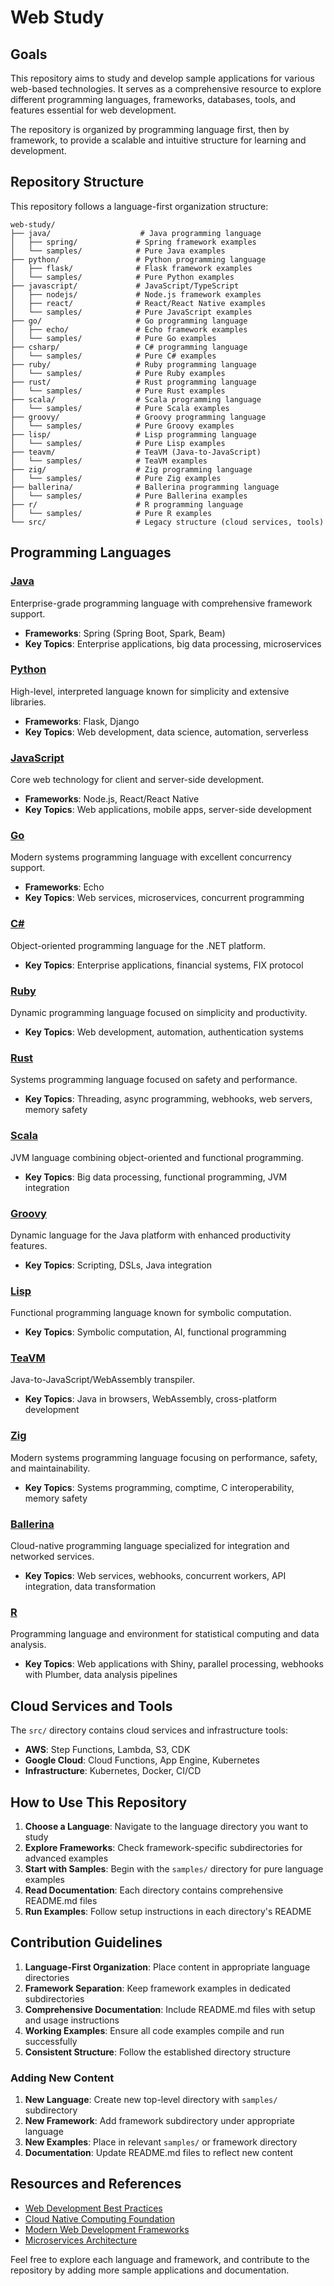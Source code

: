 # Web Study

## Goals

This repository aims to study and develop sample applications for various web-based technologies. It serves as a comprehensive resource to explore different programming languages, frameworks, databases, tools, and features essential for web development.

The repository is organized by programming language first, then by framework, to provide a scalable and intuitive structure for learning and development.

## Repository Structure

This repository follows a language-first organization structure:

```
web-study/
├── java/                    # Java programming language
│   ├── spring/             # Spring framework examples
│   └── samples/            # Pure Java examples
├── python/                 # Python programming language
│   ├── flask/              # Flask framework examples
│   └── samples/            # Pure Python examples
├── javascript/             # JavaScript/TypeScript
│   ├── nodejs/             # Node.js framework examples
│   ├── react/              # React/React Native examples
│   └── samples/            # Pure JavaScript examples
├── go/                     # Go programming language
│   ├── echo/               # Echo framework examples
│   └── samples/            # Pure Go examples
├── csharp/                 # C# programming language
│   └── samples/            # Pure C# examples
├── ruby/                   # Ruby programming language
│   └── samples/            # Pure Ruby examples
├── rust/                   # Rust programming language
│   └── samples/            # Pure Rust examples
├── scala/                  # Scala programming language
│   └── samples/            # Pure Scala examples
├── groovy/                 # Groovy programming language
│   └── samples/            # Pure Groovy examples
├── lisp/                   # Lisp programming language
│   └── samples/            # Pure Lisp examples
├── teavm/                  # TeaVM (Java-to-JavaScript)
│   └── samples/            # TeaVM examples
├── zig/                    # Zig programming language
│   └── samples/            # Pure Zig examples
├── ballerina/              # Ballerina programming language
│   └── samples/            # Pure Ballerina examples
├── r/                      # R programming language
│   └── samples/            # Pure R examples
└── src/                    # Legacy structure (cloud services, tools)
```

## Programming Languages

### [Java](java/)
Enterprise-grade programming language with comprehensive framework support.
- **Frameworks**: Spring (Spring Boot, Spark, Beam)
- **Key Topics**: Enterprise applications, big data processing, microservices

### [Python](python/)
High-level, interpreted language known for simplicity and extensive libraries.
- **Frameworks**: Flask, Django
- **Key Topics**: Web development, data science, automation, serverless

### [JavaScript](javascript/)
Core web technology for client and server-side development.
- **Frameworks**: Node.js, React/React Native
- **Key Topics**: Web applications, mobile apps, server-side development

### [Go](go/)
Modern systems programming language with excellent concurrency support.
- **Frameworks**: Echo
- **Key Topics**: Web services, microservices, concurrent programming

### [C#](csharp/)
Object-oriented programming language for the .NET platform.
- **Key Topics**: Enterprise applications, financial systems, FIX protocol

### [Ruby](ruby/)
Dynamic programming language focused on simplicity and productivity.
- **Key Topics**: Web development, automation, authentication systems

### [Rust](rust/)
Systems programming language focused on safety and performance.
- **Key Topics**: Threading, async programming, webhooks, web servers, memory safety

### [Scala](scala/)
JVM language combining object-oriented and functional programming.
- **Key Topics**: Big data processing, functional programming, JVM integration

### [Groovy](groovy/)
Dynamic language for the Java platform with enhanced productivity features.
- **Key Topics**: Scripting, DSLs, Java integration

### [Lisp](lisp/)
Functional programming language known for symbolic computation.
- **Key Topics**: Symbolic computation, AI, functional programming

### [TeaVM](teavm/)
Java-to-JavaScript/WebAssembly transpiler.
- **Key Topics**: Java in browsers, WebAssembly, cross-platform development

### [Zig](zig/)
Modern systems programming language focusing on performance, safety, and maintainability.
- **Key Topics**: Systems programming, comptime, C interoperability, memory safety

### [Ballerina](ballerina/)
Cloud-native programming language specialized for integration and networked services.
- **Key Topics**: Web services, webhooks, concurrent workers, API integration, data transformation

### [R](r/)
Programming language and environment for statistical computing and data analysis.
- **Key Topics**: Web applications with Shiny, parallel processing, webhooks with Plumber, data analysis pipelines

## Cloud Services and Tools

The `src/` directory contains cloud services and infrastructure tools:
- **AWS**: Step Functions, Lambda, S3, CDK
- **Google Cloud**: Cloud Functions, App Engine, Kubernetes
- **Infrastructure**: Kubernetes, Docker, CI/CD

## How to Use This Repository

1. **Choose a Language**: Navigate to the language directory you want to study
2. **Explore Frameworks**: Check framework-specific subdirectories for advanced examples  
3. **Start with Samples**: Begin with the `samples/` directory for pure language examples
4. **Read Documentation**: Each directory contains comprehensive README.md files
5. **Run Examples**: Follow setup instructions in each directory's README

## Contribution Guidelines

1. **Language-First Organization**: Place content in appropriate language directories
2. **Framework Separation**: Keep framework examples in dedicated subdirectories
3. **Comprehensive Documentation**: Include README.md files with setup and usage instructions
4. **Working Examples**: Ensure all code examples compile and run successfully
5. **Consistent Structure**: Follow the established directory structure

### Adding New Content

1. **New Language**: Create new top-level directory with `samples/` subdirectory
2. **New Framework**: Add framework subdirectory under appropriate language
3. **New Examples**: Place in relevant `samples/` or framework directory
4. **Documentation**: Update README.md files to reflect new content

## Resources and References

- [Web Development Best Practices](https://developer.mozilla.org/en-US/docs/Learn)
- [Cloud Native Computing Foundation](https://www.cncf.io/)
- [Modern Web Development Frameworks](https://jamstack.org/)
- [Microservices Architecture](https://microservices.io/)

Feel free to explore each language and framework, and contribute to the repository by adding more sample applications and documentation.
